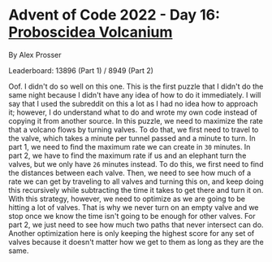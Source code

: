 # Advent of Code 2022 - Day 16: [Proboscidea Volcanium](https://adventofcode.com/2022/day/16)
By Alex Prosser

Leaderboard: 13896 (Part 1) / 8949 (Part 2)

Oof. I didn't do so well on this one. This is the first puzzle that I didn't do the same night because I didn't have any idea of how to do it immediately. I will say that I used the subreddit on this a lot as I had no idea how to approach it; however, I do understand what to do and wrote my own code instead of copying it from another source. In this puzzle, we need to maximize the rate that a volcano flows by turning valves. To do that, we first need to travel to the valve, which takes a minute per tunnel passed and a minute to turn. In part 1, we need to find the maximum rate we can create in `30` minutes. In part 2, we have to find the maximum rate if us and an elephant turn the valves, but we only have `26` minutes instead. To do this, we first need to find the distances between each valve. Then, we need to see how much of a rate we can get by traveling to all valves and turning this on, and keep doing this recursively while subtracting the time it takes to get there and turn it on. With this strategy, however, we need to optimize as we are going to be hitting a lot of valves. That is why we never turn on an empty valve and we stop once we know the time isn't going to be enough for other valves. For part 2, we just need to see how much two paths that never intersect can do. Another optimization here is only keeping the highest score for any set of valves because it doesn't matter how we get to them as long as they are the same. 